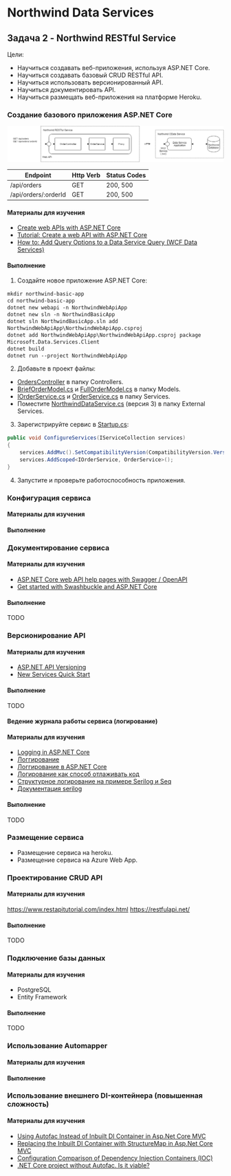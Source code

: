 # Northwind Data Services

## Задача 2 - Northwind RESTful Service

Цели:
* Научиться создавать веб-приложения, используя ASP.NET Core.
* Научиться создавать базовый CRUD RESTful API.
* Научиться использовать версионированный API.
* Научиться документировать API.
* Научиться размещать веб-приложения на платформе Heroku.


### Создание базового приложения ASP.NET Core

![Overview](images/task-02-basic-app.png)

| Endpoint             | Http Verb | Status Codes |
| -------------------- | --------- | ------------ |
| /api/orders          | GET       | 200, 500     |
| /api/orders/:orderId | GET       | 200, 500     |


#### Материалы для изучения

* [Create web APIs with ASP.NET Core](https://docs.microsoft.com/en-us/aspnet/core/web-api/?view=aspnetcore-2.2)
* [Tutorial: Create a web API with ASP.NET Core](https://docs.microsoft.com/en-us/aspnet/core/tutorials/first-web-api?view=aspnetcore-2.2&tabs=visual-studio)
* [How to: Add Query Options to a Data Service Query (WCF Data Services)](https://docs.microsoft.com/en-us/dotnet/framework/data/wcf/how-to-add-query-options-to-a-data-service-query-wcf-data-services)


#### Выполнение

1. Создайте новое приложение ASP.NET Core:

```
mkdir northwind-basic-app
cd northwind-basic-app
dotnet new webapi -n NorthwindWebApiApp
dotnet new sln -n NorthwindBasicApp
dotnet sln NorthwindBasicApp.sln add NorthwindWebApiApp\NorthwindWebApiApp.csproj
dotnet add NorthwindWebApiApp\NorthwindWebApiApp.csproj package Microsoft.Data.Services.Client
dotnet build
dotnet run --project NorthwindWebApiApp
```

2. Добавьте в проект файлы:

* [OrdersController](task02/northwind-basic-app/NorthwindWebApiApp/Controllers/OrdersController.cs) в папку Controllers.
* [BriefOrderModel.cs](task02/northwind-basic-app/NorthwindWebApiApp/Models/BriefOrderModel.cs) и [FullOrderModel.cs](task02/northwind-basic-app/NorthwindWebApiApp/Models/FullOrderModel.cs) в папку Models.
* [IOrderService.cs](task02/northwind-basic-app/NorthwindWebApiApp/Services/IOrderService.cs) и [OrderService.cs](task02/northwind-basic-app/NorthwindWebApiApp/Services/OrderService.cs) в папку Services.
* Поместите [NorthwindDataService.cs](task02/northwind-basic-app/NorthwindWebApiApp/ExternalServices/NorthwindDataService.cs) (версия 3) в папку External Services.

3. Зарегистрируйте сервис в [Startup.cs](task02/northwind-basic-app/NorthwindWebApiApp/Startup.cs):

```cs
public void ConfigureServices(IServiceCollection services)
{
	services.AddMvc().SetCompatibilityVersion(CompatibilityVersion.Version_2_2);
	services.AddScoped<IOrderService, OrderService>();
}
```

4. Запустите и проверьте работоспособность приложения.


### Конфигурация сервиса

#### Материалы для изучения

#### Выполнение


### Документирование сервиса

#### Материалы для изучения

* [ASP.NET Core web API help pages with Swagger / OpenAPI](https://docs.microsoft.com/en-us/aspnet/core/tutorials/web-api-help-pages-using-swagger)
* [Get started with Swashbuckle and ASP.NET Core](https://docs.microsoft.com/en-us/aspnet/core/tutorials/getting-started-with-swashbuckle)


#### Выполнение 

TODO


### Версионирование API

#### Материалы для изучения

* [ASP.NET API Versioning](https://github.com/microsoft/aspnet-api-versioning)
* [New Services Quick Start](https://github.com/microsoft/aspnet-api-versioning/wiki/New-Services-Quick-Start#aspnet-core)


#### Выполнение

TODO


#### Ведение журнала работы сервиса (логирование)

#### Материалы для изучения

* [Logging in ASP.NET Core](https://docs.microsoft.com/en-us/aspnet/core/fundamentals/logging)
* [Логгирование](https://metanit.com/sharp/aspnet5/2.10.php)
* [Логгирование в ASP.NET Core](https://blog.zwezdin.com/2017/asp-net-core-logging/)
* [Логирование как способ отлаживать код](https://habr.com/ru/post/354962/)
* [Структурное логирование на примере Serilog и Seq](https://habr.com/ru/post/266299/)
* [Документация serilog](https://serilog.net/)

#### Выполнение

TODO


### Размещение сервиса

* Размещение сервиса на heroku.
* Размещение сервиса на Azure Web App.


### Проектирование CRUD API

#### Материалы для изучения

https://www.restapitutorial.com/index.html
https://restfulapi.net/


#### Выполнение

TODO


### Подключение базы данных

#### Материалы для изучения

* PostgreSQL
* Entity Framework


#### Выполнение

TODO


### Использование Automapper

#### Материалы для изучения

#### Выполнение



### Использование внешнего DI-контейнера (повышенная сложность)

#### Материалы для изучения

* [Using Autofac Instead of Inbuilt DI Container in Asp.Net Core MVC](http://www.codedigest.com/posts/49/using-autofac-instead-of-inbuilt-di-container-with-in-aspnet-core-mvc)
* [Replacing the Inbuilt DI Container with StructureMap in Asp.Net Core MVC](http://www.codedigest.com/posts/40/replacing-the-inbuilt-di-container-with-structuremap-in-aspnet-core-mvc)
* [Configuration Comparison of Dependency Injection Containers (IOC)](https://codingsight.com/configuation-comparison-dependency-injection-containers/)
* [.NET Core project without Autofac. Is it viable?](https://alex-klaus.com/webapi-proj-without-autofac/)